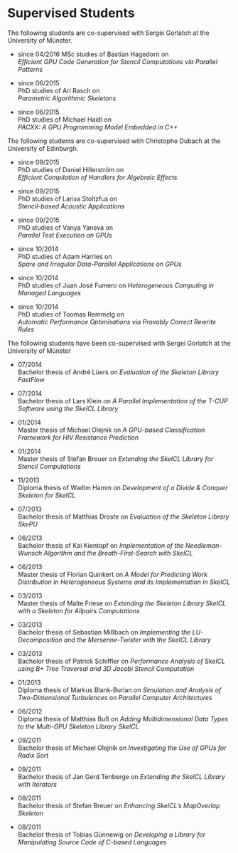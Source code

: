 # Supervised Students

The following students are co-supervised with Sergei Gorlatch at the University of Münster.

* since 04/2016
MSc studies of Bastian Hagedorn on  
*Efficient GPU Code Generation for Stencil Computations via Parallel Patterns*

* since 06/2015  
PhD studies of Ari Rasch on  
*Parametric Algorithmic Skeletons*

* since 06/2015  
PhD studies of Michael Haidl on  
*PACXX: A GPU Programming Model Embedded in C++*

The following students are co-supervised with Christophe Dubach at the University of Edinburgh.

* since 09/2015  
PhD studies of Daniel Hillerström on  
*Efficient Compilation of Handlers for Algebraic Effects*

* since 09/2015  
PhD studies of Larisa Stoltzfus on  
*Stencil-based Acoustic Applications*

* since 09/2015  
PhD studies of Vanya Yaneva on  
*Parallel Test Execution on GPUs*

* since 10/2014  
PhD studies of Adam Harries on  
*Spare and Irregular Data-Parallel Applications on GPUs*

* since 10/2014  
PhD studies of Juan José Fumero on
*Heterogeneous Computing in Managed Languages*

* since 10/2014  
PhD studies of Toomas Remmelg on  
*Automatic Performance Optimisations via Provably Correct Rewrite Rules*

The following students have been co-supervised with Sergei Gorlatch at the University of Münster

* 07/2014  
Bachelor thesis of André Lüers on
*Evaluation of the Skeleton Library FastFlow*

* 07/2014  
Bachelor thesis of Lars Klein on
*A Parallel Implementation of the T-CUP Software using the SkelCL Library*

* 01/2014  
Master thesis of Michael Olejnik on
*A GPU-based Classification Framework for HIV Resistance Prediction*

* 01/2014  
Master thesis of Stefan Breuer on
*Extending the SkelCL Library for Stencil Computations*

* 11/2013  
Diploma thesis of Wadim Hamm on
*Development of a Divide & Conquer Skeleton for SkelCL*

* 07/2013  
Bachelor thesis of Matthias Droste on
*Evaluation of the Skeleton Library SkePU*

* 06/2013  
Bachelor thesis of Kai Kientopf on
*Implementation of the Needleman-Wunsch Algorithm and the Breath-First-Search with SkelCL*

* 06/2013  
Master thesis of Florian Quinkert on
*A Model for Predicting Work Distribution in Heterogeneous Systems and its Implementation in SkelCL*

* 03/2013  
Master thesis of Malte Friese on
*Extending the Skeleton Library SkelCL with a Skeleton for Allpairs Computations*

* 03/2013  
Bachelor thesis of Sebastian Mißbach on
*Implementing the LU-Decomposition and the Mersenne-Twister with the SkelCL Library*

* 03/2013  
Bachelor thesis of Patrick Schiffler on
*Performance Analysis of SkelCL using B+ Tree Traversal and 3D Jacobi Stencil Computation*

* 01/2013  
Diploma thesis of Markus Blank-Burian on
*Simulation and Analysis of Two-Dimensional Turbulences on Parallel Computer Architectures*

* 06/2012  
Diploma thesis of Matthias Buß on
*Adding Multidimensional Data Types to the Multi-GPU Skeleton Library SkelCL*

* 09/2011  
Bachelor thesis of Michael Olejnik on
*Investigating the Use of GPUs for Radix Sort*

* 09/2011  
Bachelor thesis of Jan Gerd Tenberge on
*Extending the SkelCL Library with Iterators*

* 08/2011  
Bachelor thesis of Stefan Breuer on
*Enhancing SkelCL’s MapOverlap Skeleton*

* 08/2011  
Bachelor thesis of Tobias Günnewig on
*Developing a Library for Manipulating Source Code of C-based Languages*
